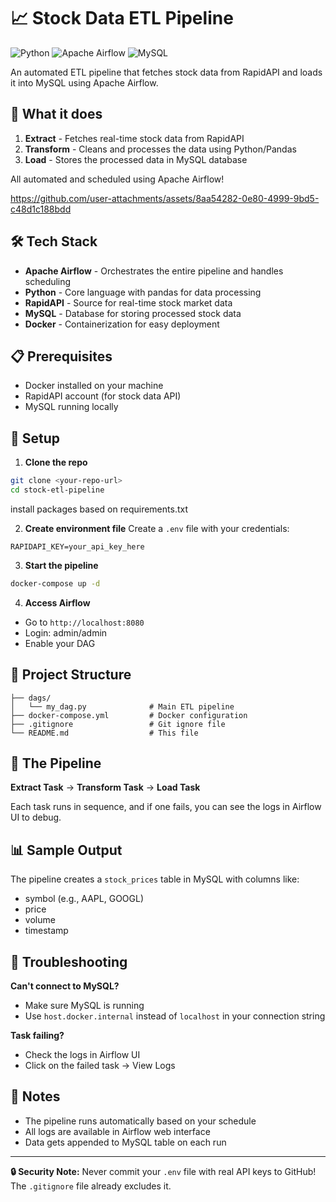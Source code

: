 # 📈 Stock Data ETL Pipeline

![Python](https://img.shields.io/badge/python-3670A0?style=for-the-badge&logo=python&logoColor=ffdd54)
![Apache Airflow](https://img.shields.io/badge/Apache%20Airflow-017CEE?style=for-the-badge&logo=Apache%20Airflow&logoColor=white)
![MySQL](https://img.shields.io/badge/mysql-%2300f.svg?style=for-the-badge&logo=mysql&logoColor=white)

An automated ETL pipeline that fetches stock data from RapidAPI and loads it into MySQL using Apache Airflow.

## 🚀 What it does

1. **Extract** - Fetches real-time stock data from RapidAPI
2. **Transform** - Cleans and processes the data using Python/Pandas  
3. **Load** - Stores the processed data in MySQL database

All automated and scheduled using Apache Airflow!

https://github.com/user-attachments/assets/8aa54282-0e80-4999-9bd5-c48d1c188bdd



## 🛠️ Tech Stack

- **Apache Airflow** - Orchestrates the entire pipeline and handles scheduling
- **Python** - Core language with pandas for data processing
- **RapidAPI** - Source for real-time stock market data
- **MySQL** - Database for storing processed stock data
- **Docker** - Containerization for easy deployment

## 📋 Prerequisites

- Docker installed on your machine
- RapidAPI account (for stock data API)
- MySQL running locally

## 🔧 Setup

1. **Clone the repo**
```bash
git clone <your-repo-url>
cd stock-etl-pipeline
```
install packages based on requirements.txt
 
2. **Create environment file**
Create a `.env` file with your credentials:
```env
RAPIDAPI_KEY=your_api_key_here
```

3. **Start the pipeline**
```bash
docker-compose up -d
```

4. **Access Airflow**
- Go to `http://localhost:8080`
- Login: admin/admin
- Enable your DAG

## 📁 Project Structure

```
├── dags/
│   └── my_dag.py              # Main ETL pipeline
├── docker-compose.yml         # Docker configuration  
├── .gitignore                 # Git ignore file
└── README.md                  # This file
```

## 🔧 The Pipeline

**Extract Task** → **Transform Task** → **Load Task**

Each task runs in sequence, and if one fails, you can see the logs in Airflow UI to debug.

## 📊 Sample Output

The pipeline creates a `stock_prices` table in MySQL with columns like:
- symbol (e.g., AAPL, GOOGL)
- price 
- volume
- timestamp

## 🐛 Troubleshooting

**Can't connect to MySQL?**
- Make sure MySQL is running
- Use `host.docker.internal` instead of `localhost` in your connection string

**Task failing?**
- Check the logs in Airflow UI
- Click on the failed task → View Logs

## 📝 Notes

- The pipeline runs automatically based on your schedule
- All logs are available in Airflow web interface
- Data gets appended to MySQL table on each run

---

**🔒 Security Note:** Never commit your `.env` file with real API keys to GitHub! The `.gitignore` file already excludes it.
